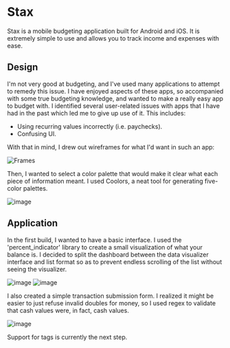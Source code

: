 # Stax

Stax is a mobile budgeting application built for Android and iOS. It is extremely simple to use and allows you to track income and expenses with ease.

## Design

I'm not very good at budgeting, and I've used many applications to attempt to remedy this issue. I have enjoyed aspects of these apps, so accompanied with some true budgeting knowledge, and wanted to make a really easy app to budget with. I identified several user-related issues with apps that I have had in the past which led me to give up use of it. This includes:
- Using recurring values incorrectly (i.e. paychecks).
- Confusing UI.

With that in mind, I drew out wireframes for what I'd want in such an app:

![Frames](https://github.com/CaseyNguyen/Stax/assets/83699098/7ac9766a-1ccf-4fe7-974e-b51c2b8e69b5)

Then, I wanted to select a color palette that would make it clear what each piece of information meant. I used Coolors, a neat tool for generating five-color palettes.

![image](https://github.com/CaseyNguyen/Stax/assets/83699098/f7a3f780-0289-476f-9081-b45c360447fd)

## Application

In the first build, I wanted to have a basic interface. I used the 'percent_indicator' library to create a small visualization of what your balance is. I decided to split the dashboard between the data visualizer interface and list format so as to prevent endless scrolling of the list without seeing the visualizer.

![image](https://github.com/CaseyNguyen/Stax/assets/83699098/fdc0120b-d388-4a17-bcaf-25cc62ccb7a5) ![image](https://github.com/CaseyNguyen/Stax/assets/83699098/40545894-e7f2-4fad-a896-7a4a1dee248a)

I also created a simple transaction submission form. I realized it might be easier to just refuse invalid doubles for money, so I used regex to validate that cash values were, in fact, cash values.

![image](https://github.com/CaseyNguyen/Stax/assets/83699098/4d106c48-2a1b-4a53-9bbe-789de95bd8f4)

Support for tags is currently the next step.

